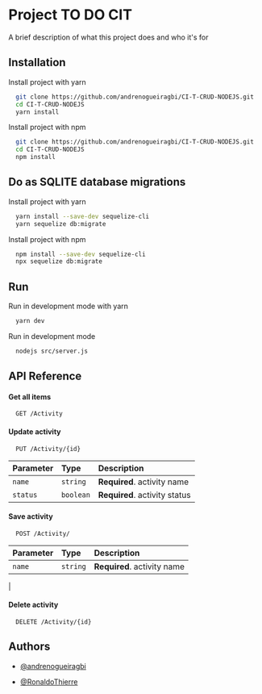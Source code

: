
# Project TO DO CIT

A brief description of what this project does and who it's for


## Installation

Install project with yarn

```bash
  git clone https://github.com/andrenogueiragbi/CI-T-CRUD-NODEJS.git
  cd CI-T-CRUD-NODEJS
  yarn install
```

Install project with npm

```bash
  git clone https://github.com/andrenogueiragbi/CI-T-CRUD-NODEJS.git
  cd CI-T-CRUD-NODEJS
  npm install
```
    
## Do as SQLITE database migrations

Install project with yarn

```bash
  yarn install --save-dev sequelize-cli
  yarn sequelize db:migrate
```

Install project with npm

```bash
  npm install --save-dev sequelize-cli
  npx sequelize db:migrate

```
## Run

Run in development mode with yarn

```bash
  yarn dev
```

Run in development mode 

```bash
  nodejs src/server.js
```


## API Reference

#### Get all items

```http
  GET /Activity
```

#### Update activity

```http
  PUT /Activity/{id}
```

| Parameter | Type     | Description                |
| :-------- | :------- | :------------------------- |
| `name` | `string` | **Required**. activity name |
| `status` | `boolean` | **Required**. activity status |


#### Save activity


```http
  POST /Activity/
```

| Parameter | Type     | Description                |
| :-------- | :------- | :------------------------- |
| `name` | `string` | **Required**. activity name |
|


#### Delete activity


```http
  DELETE /Activity/{id}
```
















## Authors

- [@andrenogueiragbi](https://github.com/andrenogueiragbi)

- [@RonaldoThierre](https://github.com/RonaldoThierre)



